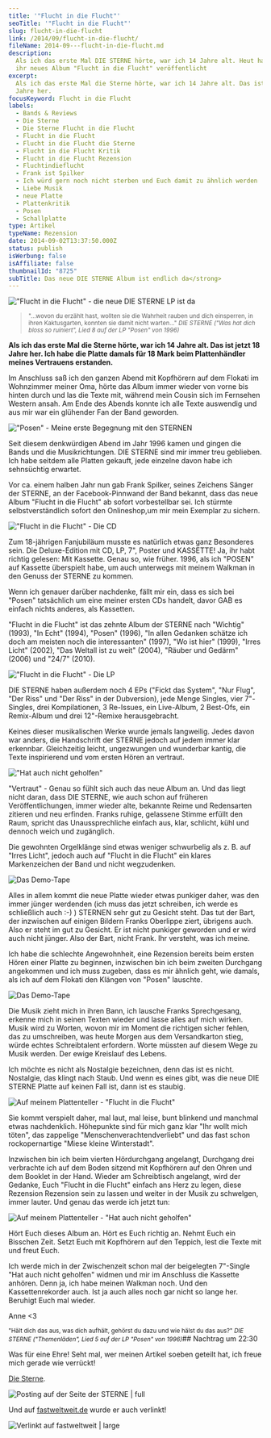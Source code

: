 ```yaml
---
title: '"Flucht in die Flucht"'
seoTitle: '"Flucht in die Flucht"'
slug: flucht-in-die-flucht
link: /2014/09/flucht-in-die-flucht/
fileName: 2014-09---flucht-in-die-flucht.md
description:
  Als ich das erste Mal DIE STERNE hörte, war ich 14 Jahre alt. Heut haben sie
  ihr neues Album "Flucht in die Flucht" veröffentlicht
excerpt:
  Als ich das erste Mal die Sterne hörte, war ich 14 Jahre alt. Das ist jetzt 18
  Jahre her.
focusKeyword: Flucht in die Flucht
labels:
  - Bands & Reviews
  - Die Sterne
  - Die Sterne Flucht in die Flucht
  - Flucht in die Flucht
  - Flucht in die Flucht die Sterne
  - Flucht in die Flucht Kritik
  - Flucht in die Flucht Rezension
  - Fluchtindieflucht
  - Frank ist Spilker
  - Ich würd gern noch nicht sterben und Euch damit zu ähnlich werden
  - Liebe Musik
  - neue Platte
  - Plattenkritik
  - Posen
  - Schallplatte
type: Artikel
typeName: Rezension
date: 2014-09-02T13:37:50.000Z
status: publish
isWerbung: false
isAffiliate: false
thumbnailId: "8725"
subTitle: Das neue DIE STERNE Album ist endlich da</strong>
---
```


!["Flucht in die Flucht" - die neue DIE STERNE LP ist da](http://cardamonchai.files.wordpress.com/2014/09/heidelbeerliebe-5.jpg?w=300 ' [](https://www.flickr.com/photos/99929697@N07/)  "Flucht in die Flucht" - die neue DIE STERNE LP')

<blockquote><small>"...wovon du erzählt hast, wollten sie die Wahrheit rauben und dich einsperren, in ihren Kaktusgarten, konnten sie damit nicht warten..."
<em>DIE STERNE ("Was hat dich bloss so ruiniert", Lied 8 auf der LP "Posen" von 1996)</em></small></blockquote><strong>Als ich das erste Mal die Sterne hörte, war ich 14 Jahre alt. Das ist jetzt 18 Jahre her. Ich habe die Platte damals für 18 Mark beim Plattenhändler meines Vertrauens erstanden. </strong>

Im Anschluss saß ich den ganzen Abend mit Kopfhörern auf dem Flokati im
Wohnzimmer meiner Oma, hörte das Album immer wieder von vorne bis hinten durch
und las die Texte mit, während mein Cousin sich im Fernsehen Western ansah. Am
Ende des Abends konnte ich alle Texte auswendig und aus mir war ein glühender
Fan der Band geworden.

!["Posen" - Meine erste Begegnung mit den STERNEN](http://cardamonchai.files.wordpress.com/2014/09/heidelbeerliebe-41.jpg?w=300 ' [](https://www.flickr.com/photos/99929697@N07/)  "Posen" - Meine erste Begegnung mit den STERNEN')

Seit diesem denkwürdigen Abend im Jahr 1996 kamen und gingen die Bands und die
Musikrichtungen. DIE STERNE sind mir immer treu geblieben. Ich habe seitdem alle
Platten gekauft, jede einzelne davon habe ich sehnsüchtig erwartet.

Vor ca. einem halben Jahr nun gab Frank Spilker, seines Zeichens Sänger der
STERNE, an der Facebook-Pinnwand der Band bekannt, dass das neue Album "Flucht
in die Flucht" ab sofort vorbestellbar sei. Ich stürmte selbstverständlich
sofort den Onlineshop,um mir mein Exemplar zu sichern.

!["Flucht in die Flucht" - Die CD](http://cardamonchai.files.wordpress.com/2014/09/heidelbeerliebe-11.jpg?w=300 ' [](https://www.flickr.com/photos/99929697@N07/)  "Flucht in die Flucht" - Die CD')

Zum 18-jährigen Fanjubiläum musste es natürlich etwas ganz Besonderes sein. Die
Deluxe-Edition mit CD, LP, 7", Poster und KASSETTE! Ja, ihr habt richtig
gelesen: Mit Kassette. Genau so, wie früher. 1996, als ich "POSEN" auf Kassette
überspielt habe, um auch unterwegs mit meinem Walkman in den Genuss der STERNE
zu kommen.

Wenn ich genauer darüber nachdenke, fällt mir ein, dass es sich bei "Posen"
tatsächlich um eine meiner ersten CDs handelt, davor GAB es einfach nichts
anderes, als Kassetten.

"Flucht in die Flucht" ist das zehnte Album der STERNE nach "Wichtig" (1993),
"In Echt" (1994), "Posen" (1996), "In allen Gedanken schätze ich doch am meisten
noch die interessanten" (1997), "Wo ist hier" (1999), "Irres Licht" (2002), "Das
Weltall ist zu weit" (2004), "Räuber und Gedärm" (2006) und "24/7" (2010).

!["Flucht in die Flucht" - Die LP](http://cardamonchai.files.wordpress.com/2014/09/heidelbeerliebe-6.jpg?w=300 ' [](https://www.flickr.com/photos/99929697@N07/)  "Flucht in die Flucht" - Die LP')

DIE STERNE haben außerdem noch 4 EPs ("Fickt das System", "Nur Flug", "Der Riss"
und "Der Riss" in der Dubversion), jede Menge Singles, vier 7"-Singles, drei
Kompilationen, 3 Re-Issues, ein Live-Album, 2 Best-Ofs, ein Remix-Album und drei
12"-Remixe herausgebracht.

Keines dieser musikalischen Werke wurde jemals langweilig. Jedes davon war
anders, die Handschrift der STERNE jedoch auf jedem immer klar erkennbar.
Gleichzeitig leicht, ungezwungen und wunderbar kantig, die Texte inspirierend
und vom ersten Hören an vertraut.

!["Hat auch nicht geholfen"](http://cardamonchai.files.wordpress.com/2014/09/heidelbeerliebe-7.jpg?w=300 ' [](https://www.flickr.com/photos/99929697@N07/)  "Hat auch nicht geholfen"')

"Vertraut" - Genau so fühlt sich auch das neue Album an. Und das liegt nicht
daran, dass DIE STERNE, wie auch schon auf früheren Veröffentlichungen, immer
wieder alte, bekannte Reime und Redensarten zitieren und neu erfinden. Franks
ruhige, gelassene Stimme erfüllt den Raum, spricht das Unaussprechliche einfach
aus, klar, schlicht, kühl und dennoch weich und zugänglich.

Die gewohnten Orgelklänge sind etwas weniger schwurbelig als z. B. auf "Irres
Licht", jedoch auch auf "Flucht in die Flucht" ein klares Markenzeichen der Band
und nicht wegzudenken.

![Das Demo-Tape](http://cardamonchai.files.wordpress.com/2014/09/heidelbeerliebe-21.jpg?w=300 " [](https://www.flickr.com/photos/99929697@N07/)  Das Demo-Tape")

Alles in allem kommt die neue Platte wieder etwas punkiger daher, was den immer
jünger werdenden (ich muss das jetzt schreiben, ich werde es schließlich auch
:-) ) STERNEN sehr gut zu Gesicht steht. Das tut der Bart, der inzwischen auf
einigen Bildern Franks Oberlippe ziert, übrigens auch. Also er steht im gut zu
Gesicht. Er ist nicht punkiger geworden und er wird auch nicht jünger. Also der
Bart, nicht Frank. Ihr versteht, was ich meine.

Ich habe die schlechte Angewohnheit, eine Rezension bereits beim ersten Hören
einer Platte zu beginnen, inzwischen bin ich beim zweiten Durchgang angekommen
und ich muss zugeben, dass es mir ähnlich geht, wie damals, als ich auf dem
Flokati den Klängen von "Posen" lauschte.

![Das Demo-Tape](http://cardamonchai.files.wordpress.com/2014/09/heidelbeerliebe-31.jpg?w=300 " [](https://www.flickr.com/photos/99929697@N07/)  Das Demo-Tape")

Die Musik zieht mich in ihren Bann, ich lausche Franks Sprechgesang, erkenne
mich in seinen Texten wieder und lasse alles auf mich wirken. Musik wird zu
Worten, wovon mir im Moment die richtigen sicher fehlen, das zu umschreiben, was
heute Morgen aus dem Versandkarton stieg, würde echtes Schreibtalent erfordern.
Worte müssten auf diesem Wege zu Musik werden. Der ewige Kreislauf des Lebens.

Ich möchte es nicht als Nostalgie bezeichnen, denn das ist es nicht. Nostalgie,
das klingt nach Staub. Und wenn es eines gibt, was die neue DIE STERNE Platte
auf keinen Fall ist, dann ist es staubig.

![Auf meinem Plattenteller - "Flucht in die Flucht"](http://cardamonchai.files.wordpress.com/2014/09/auf-meinem-plattenteller-1.jpg?w=300 ' [](https://www.flickr.com/photos/99929697@N07/)  Auf meinem Plattenteller - "Flucht in die Flucht"')

Sie kommt verspielt daher, mal laut, mal leise, bunt blinkend und manchmal etwas
nachdenklich. Höhepunkte sind für mich ganz klar "Ihr wollt mich töten", das
zappelige "Menschenverachtendverliebt" und das fast schon rockopernartige "Miese
kleine Winterstadt".

Inzwischen bin ich beim vierten Hördurchgang angelangt, Durchgang drei
verbrachte ich auf dem Boden sitzend mit Kopfhörern auf den Ohren und dem
Booklet in der Hand. Wieder am Schreibtisch angelangt, wird der Gedanke, Euch
"Flucht in die Flucht" einfach ans Herz zu legen, diese Rezension Rezension sein
zu lassen und weiter in der Musik zu schwelgen, immer lauter. Und genau das
werde ich jetzt tun:

![Auf meinem Plattenteller - "Hat auch nicht geholfen"](http://cardamonchai.files.wordpress.com/2014/09/auf-meinem-plattenteller-2.jpg?w=300 ' [](https://www.flickr.com/photos/99929697@N07/)  Auf meinem Plattenteller - "Hat auch nicht geholfen"')

Hört Euch dieses Album an. Hört es Euch richtig an. Nehmt Euch ein Bisschen
Zeit. Setzt Euch mit Kopfhörern auf den Teppich, lest die Texte mit und freut
Euch.

Ich werde mich in der Zwischenzeit schon mal der beigelegten 7"-Single "Hat auch
nicht geholfen" widmen und mir im Anschluss die Kassette anhören. Denn ja, ich
habe meinen Walkman noch. Und den Kassettenrekorder auch. Ist ja auch alles noch
gar nicht so lange her. Beruhigt Euch mal wieder.

Anne &lt;3

<small>"Hält dich das aus, was dich aufhält, gehörst du dazu und wie hälst du
das aus?" <em>DIE STERNE ("Themenläden", Lied 5 auf der LP "Posen"
von 1996)</em></small>## Nachtrag um 22:30

Was für eine Ehre! Seht mal, wer meinen Artikel soeben geteilt hat, ich freue
mich gerade wie verrückt!

[Die Sterne](https://www.facebook.com/permalink.php?story_fbid=10152818035854384&id=232784169383).

<div id="fb-root">

![Posting auf der Seite der STERNE | full](https://cardamonchai.files.wordpress.com/2014/09/bildschirmfoto-2014-09-02-um-22-27-36.png " [](https://www.flickr.com/photos/99929697@N07/)  Posting auf der Seite der STERNE")

</div><div class="fb-post"><div class="fb-xfbml-parse-ignore"></div><div class="fb-xfbml-parse-ignore">

Und auf
[fastweltweit.de](http://www.fastweltweit.de/post/96476659763/flucht-in-die-flucht)
wurde er auch verlinkt!

![Verlinkt auf fastweltweit | large](https://cardamonchai.files.wordpress.com/2014/09/bildschirmfoto-2014-09-02-um-22-54-51.png?w=646 " [](https://www.flickr.com/photos/99929697@N07/)  Verlinkt auf fastweltweit")

</div></div>
